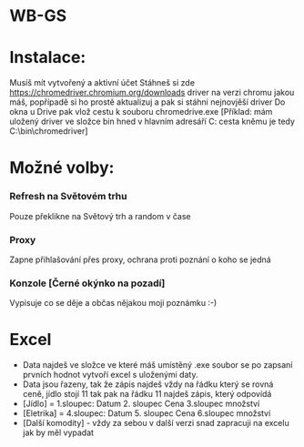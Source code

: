 # WB-GS
# Instalace:
  Musíš mít vytvořený a aktivní účet
  Stáhneš si zde https://chromedriver.chromium.org/downloads driver na verzi chromu jakou máš, popřípadě si ho prostě aktualizuj a pak si stáhni nejnovjěší driver
  Do okna u Drive pak vlož cestu k souboru chromedrive.exe 
  [Příklad: mám uložený driver ve složce bin hned v hlavním adresáří C: cesta kněmu je tedy C:\\bin\\chromedriver]
# Možné volby:
### Refresh na Světovém trhu 
Pouze překlikne na Světový trh a random v čase
### Proxy 
Zapne přihlašování  přes proxy, ochrana proti poznání o koho se jedná
### Konzole [Černé okýnko na pozadí]
Vypisuje co se děje a občas nějakou moji poznámku :-)
# Excel 
  - Data najdeš ve složce ve které máš umístěný .exe soubor se po zapsaní prvních hodnot vytvoří excel s uloženými daty.
  - Data jsou řazeny, tak že zápis najdeš vždy na řádku který se rovná ceně, jídlo stojí 11 tak pak na řádku 11 najdeš zápis, který odpovídá 
  - [Jídlo] = 1.sloupec: Datum 2. sloupec Cena 3.sloupec množství
  - [Eletrika] = 4.sloupec: Datum 5. sloupec Cena 6.sloupec množství
  - [Další komodity] - vždy za sebou v další verzi snad zapracuji na excelu jak by měl vypadat
  
  
  
  
  

  

